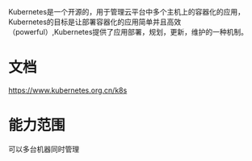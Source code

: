 Kubernetes是一个开源的，用于管理云平台中多个主机上的容器化的应用，Kubernetes的目标是让部署容器化的应用简单并且高效（powerful）,Kubernetes提供了应用部署，规划，更新，维护的一种机制。
# 文档
https://www.kubernetes.org.cn/k8s

# 能力范围
可以多台机器同时管理
